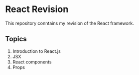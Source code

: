 # React Revision

This repository conntains my revision of the React framework.

## Topics

1. Introduction to React.js
2. JSX
3. React components
4. Props
